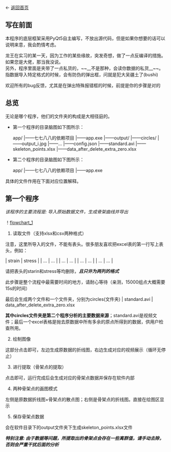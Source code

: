 <- [返回首页](index.md)

## 写在前面

  本程序的底层框架采用PyQt5自主编写，不放出源代码，但是如果你想要的话可以说明来意，我会酌情考虑。
  
  <p>龙王在实习的某一天，因为工作的某些缘故，突发奇想，做了一点反编译的措施。如果您是大佬，那当我没说。<br>
  另外，程序里面是夹带了一点私货的，~~__不是那种，会读你数据的私货__~~。指数据导入特定格式的时候，会有防伪的弹出框，问就是犯大吴疆土了(bushi)<p>
  
  欢迎所有的bug反馈，尤其是在弹出特殊报错框的时候，前提是你的步骤是对的

## 总览

  无论是哪个程序，他们的文件夹的构成是大相径庭的。

- 第一个程序的目录脑图如下图所示：

  app/
  |——七七八八的依赖项目
  |——app.exe
  |——output/
  	   |——circles/
  	   		|——output_i.jpg
  	   		|——...
  	   		|——config.json
  	   |——standard.avi
  	   |——skeleton_points.xlsx
  	   |——data_after_delete_extra_zero.xlsx

- 第二个程序的目录脑图如下图所示：

  app/
  |——七七八八的依赖项目
  |——app.exe

具体的文件作用在下面对应位置解释。

## 第一个程序
  
  *该程序的主要流程是: 导入原始数据文件，生成骨架曲线并导出*

  ！[flowchart_1](material/app_help/app1/APP1.png)

1. 读取文件（支持xlsx和csv两种格式）

  注意，这里所导入的文件，不能有表头。很多朋友喜欢把excel表的第一行写上表头，例如：

  | strain | stress |
  |   ...  |   ...  |
  |   ...  |   ...  |
  |   ...  |   ...  |
  |   ...  |   ...  |

  请把表头的starin和stress等均删除，***且只许为两列的格式***

  此步骤是整个流程中最需要时间的地方，请耐心等待（亲测，15000组点大概需要15s的时间）

  最后会生成两个文件和一个文件夹，分别为circles(文件夹) | standard.avi | data_after_delete_extra_zero.xlsx

  **其中circles文件夹是第二个程序分析的主要数据来源**；standard.avi是视频文件；最后一个excel表格是抛去原数据中所有多余的原点所得到的数据，供用户检查所用。

2. 绘制图像
  
  这部分点击即可，左边生成原数据的折线图，右边生成对应的视频展示（循环无停止）

3. 进行提取（骨架点的提取）

  点击即可，运行完成后会生成对应的骨架点数据并保存在软件内部

4. 两种骨架点的画图模式

  左侧是原数据折线图+骨架点的散点图；右侧是骨架点的折线图。直接在绘图区显示

5. 保存骨架点数据

  会在软件目录下的output文件夹下生成skeleton_points.xlsx文件

  ***特别注意: 由于数据等问题，所提取出的骨架点会存在一些离群值，请手动去除，否则会严重干扰后面的分析***




   
  
